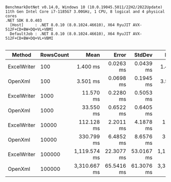 ```

BenchmarkDotNet v0.14.0, Windows 10 (10.0.19045.5011/22H2/2022Update)
11th Gen Intel Core i7-1185G7 3.00GHz, 1 CPU, 8 logical and 4 physical cores
.NET SDK 8.0.403
  [Host]     : .NET 8.0.10 (8.0.1024.46610), X64 RyuJIT AVX-512F+CD+BW+DQ+VL+VBMI
  DefaultJob : .NET 8.0.10 (8.0.1024.46610), X64 RyuJIT AVX-512F+CD+BW+DQ+VL+VBMI


```
| Method      | RowsCount | Mean         | Error      | StdDev     | Median       | Gen0       | Gen1      | Gen2      | Allocated     |
|------------ |---------- |-------------:|-----------:|-----------:|-------------:|-----------:|----------:|----------:|--------------:|
| ExcelWriter | 100       |     1.400 ms |  0.0263 ms |  0.0439 ms |     1.400 ms |          - |         - |         - |       14.4 KB |
| OpenXml     | 100       |     3.501 ms |  0.0698 ms |  0.1945 ms |     3.594 ms |   187.5000 |  187.5000 |  187.5000 |    1162.12 KB |
| ExcelWriter | 1000      |    11.570 ms |  0.2280 ms |  0.5053 ms |    11.465 ms |          - |         - |         - |      14.61 KB |
| OpenXml     | 1000      |    33.550 ms |  0.6522 ms |  0.6405 ms |    33.787 ms |  1533.3333 |  933.3333 |  933.3333 |    9941.06 KB |
| ExcelWriter | 10000     |   112.128 ms |  2.2011 ms |  4.1878 ms |   111.093 ms |          - |         - |         - |      26.11 KB |
| OpenXml     | 10000     |   330.799 ms |  6.4852 ms |  8.6576 ms |   331.339 ms |  9000.0000 | 3000.0000 | 3000.0000 |  136777.02 KB |
| ExcelWriter | 100000    | 1,119.574 ms | 22.3077 ms | 53.0167 ms | 1,113.980 ms |          - |         - |         - |     142.23 KB |
| OpenXml     | 100000    | 3,310.667 ms | 65.5416 ms | 61.3076 ms | 3,314.134 ms | 68000.0000 | 6000.0000 | 6000.0000 | 1171460.91 KB |
